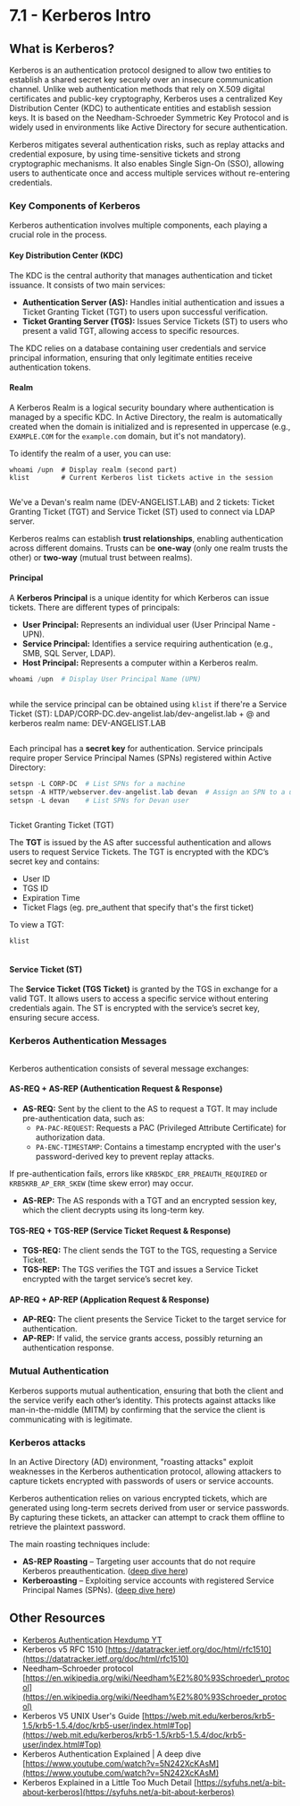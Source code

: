 # 7.1 - Kerberos Intro

## What is Kerberos?

Kerberos is an authentication protocol designed to allow two entities to establish a shared secret key securely over an insecure communication channel. Unlike web authentication methods that rely on X.509 digital certificates and public-key cryptography, Kerberos uses a centralized Key Distribution Center (KDC) to authenticate entities and establish session keys. It is based on the Needham-Schroeder Symmetric Key Protocol and is widely used in environments like Active Directory for secure authentication.

Kerberos mitigates several authentication risks, such as replay attacks and credential exposure, by using time-sensitive tickets and strong cryptographic mechanisms. It also enables Single Sign-On (SSO), allowing users to authenticate once and access multiple services without re-entering credentials.

### Key Components of Kerberos

Kerberos authentication involves multiple components, each playing a crucial role in the process.

#### Key Distribution Center (KDC)

The KDC is the central authority that manages authentication and ticket issuance. It consists of two main services:

* **Authentication Server (AS):** Handles initial authentication and issues a Ticket Granting Ticket (TGT) to users upon successful verification.
* **Ticket Granting Server (TGS):** Issues Service Tickets (ST) to users who present a valid TGT, allowing access to specific resources.

The KDC relies on a database containing user credentials and service principal information, ensuring that only legitimate entities receive authentication tokens.

#### Realm

A Kerberos Realm is a logical security boundary where authentication is managed by a specific KDC. In Active Directory, the realm is automatically created when the domain is initialized and is represented in uppercase (e.g., `EXAMPLE.COM` for the `example.com` domain, but it's not mandatory).

To identify the realm of a user, you can use:

```
whoami /upn  # Display realm (second part)
klist        # Current Kerberos list tickets active in the session
```

<figure><img src="../../.gitbook/assets/image (4) (1) (1) (1).png" alt=""><figcaption></figcaption></figure>

We've a Devan's realm name (DEV-ANGELIST.LAB) and 2 tickets: Ticket Granting Ticket (TGT) and Service Ticket (ST) used to connect via LDAP server.

Kerberos realms can establish **trust relationships**, enabling authentication across different domains. Trusts can be **one-way** (only one realm trusts the other) or **two-way** (mutual trust between realms).

#### Principal

A **Kerberos Principal** is a unique identity for which Kerberos can issue tickets. There are different types of principals:

* **User Principal:** Represents an individual user (User Principal Name - UPN).
* **Service Principal:** Identifies a service requiring authentication (e.g., SMB, SQL Server, LDAP).
* **Host Principal:** Represents a computer within a Kerberos realm.

```powershell
whoami /upn  # Display User Principal Name (UPN)
```

<figure><img src="../../.gitbook/assets/image (5) (1) (1) (1).png" alt=""><figcaption></figcaption></figure>

while the service principal can be obtained using `klist` if there're a Service Ticket (ST): LDAP/CORP-DC.dev-angelist.lab/dev-angelist.lab + @ and kerberos realm name: DEV-ANGELIST.LAB

<figure><img src="../../.gitbook/assets/image (6) (1) (1) (1).png" alt=""><figcaption></figcaption></figure>

Each principal has a **secret key** for authentication. Service principals require proper Service Principal Names (SPNs) registered within Active Directory:

```powershell
setspn -L CORP-DC  # List SPNs for a machine
setspn -A HTTP/webserver.dev-angelist.lab devan  # Assign an SPN to a user Devan
setspn -L devan    # List SPNs for Devan user
```

<figure><img src="../../.gitbook/assets/image (9) (1) (1) (1).png" alt=""><figcaption></figcaption></figure>

Ticket Granting Ticket (TGT)

The **TGT** is issued by the AS after successful authentication and allows users to request Service Tickets. The TGT is encrypted with the KDC’s secret key and contains:

* User ID
* TGS ID
* Expiration Time
* Ticket Flags (eg. pre\_authent that specify that's the first ticket)

To view a TGT:

```powershell
klist
```

<figure><img src="../../.gitbook/assets/image (10) (1) (1) (1).png" alt=""><figcaption></figcaption></figure>

#### Service Ticket (ST)

The **Service Ticket (TGS Ticket)** is granted by the TGS in exchange for a valid TGT. It allows users to access a specific service without entering credentials again. The ST is encrypted with the service’s secret key, ensuring secure access.

### Kerberos Authentication Messages

<figure><img src="../../.gitbook/assets/image (1) (1) (1) (1) (1).png" alt=""><figcaption></figcaption></figure>

Kerberos authentication consists of several message exchanges:

#### AS-REQ + AS-REP (Authentication Request & Response)

* **AS-REQ:** Sent by the client to the AS to request a TGT. It may include pre-authentication data, such as:
  * `PA-PAC-REQUEST`: Requests a PAC (Privileged Attribute Certificate) for authorization data.
  * `PA-ENC-TIMESTAMP`: Contains a timestamp encrypted with the user's password-derived key to prevent replay attacks.

If pre-authentication fails, errors like `KRB5KDC_ERR_PREAUTH_REQUIRED` or `KRB5KRB_AP_ERR_SKEW` (time skew error) may occur.

* **AS-REP:** The AS responds with a TGT and an encrypted session key, which the client decrypts using its long-term key.

#### TGS-REQ + TGS-REP (Service Ticket Request & Response)

* **TGS-REQ:** The client sends the TGT to the TGS, requesting a Service Ticket.
* **TGS-REP:** The TGS verifies the TGT and issues a Service Ticket encrypted with the target service’s secret key.

#### AP-REQ + AP-REP (Application Request & Response)

* **AP-REQ:** The client presents the Service Ticket to the target service for authentication.
* **AP-REP:** If valid, the service grants access, possibly returning an authentication response.

### Mutual Authentication

Kerberos supports mutual authentication, ensuring that both the client and the service verify each other’s identity. This protects against attacks like man-in-the-middle (MITM) by confirming that the service the client is communicating with is legitimate.

### Kerberos attacks

In an Active Directory (AD) environment, "roasting attacks" exploit weaknesses in the Kerberos authentication protocol, allowing attackers to capture tickets encrypted with passwords of users or service accounts.

Kerberos authentication relies on various encrypted tickets, which are generated using long-term secrets derived from user or service passwords. By capturing these tickets, an attacker can attempt to crack them offline to retrieve the plaintext password.

The main roasting techniques include:

* **AS-REP Roasting** – Targeting user accounts that do not require Kerberos preauthentication. ([deep dive here](2.1-1.md))
* **Kerberoasting** – Exploiting service accounts with registered Service Principal Names (SPNs). ([deep dive here](2.1-2.md))

## Other Resources

* [Kerberos Authentication Hexdump YT](https://www.youtube.com/watch?v=dQz3CMlVYNY\&list=PLJnLaWkc9xRi71Pso26JlvyBkLUOETLjn)
* Kerberos v5 RFC 1510 [https://datatracker.ietf.org/doc/html/rfc1510](https://datatracker.ietf.org/doc/html/rfc1510)
* Needham–Schroeder protocol [https://en.wikipedia.org/wiki/Needham%E2%80%93Schroeder\_protocol](https://en.wikipedia.org/wiki/Needham%E2%80%93Schroeder_protocol)
* Kerberos V5 UNIX User's Guide [https://web.mit.edu/kerberos/krb5-1.5/krb5-1.5.4/doc/krb5-user/index.html#Top](https://web.mit.edu/kerberos/krb5-1.5/krb5-1.5.4/doc/krb5-user/index.html#Top)
* Kerberos Authentication Explained | A deep dive [https://www.youtube.com/watch?v=5N242XcKAsM](https://www.youtube.com/watch?v=5N242XcKAsM)
* Kerberos Explained in a Little Too Much Detail [https://syfuhs.net/a-bit-about-kerberos](https://syfuhs.net/a-bit-about-kerberos)
